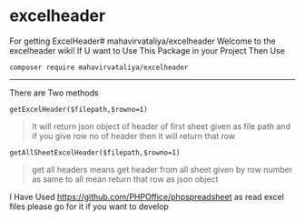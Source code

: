 # excelheader
For getting ExcelHeader# mahavirvataliya/excelheader
Welcome to the excelheader wiki!
If U want to Use This Package in your Project Then Use

`composer require mahavirvataliya/excelheader`


***

There are Two methods

`getExcelHeader($filepath,$rowno=1)`

> It will return json object of header of first sheet given as file path and if you give row no of header then it will return that row

`getAllSheetExcelHeader($filepath,$rowno=1)`

> get all headers means get header from all sheet given by row number as same to all mean return that row as json object


I Have Used https://github.com/PHPOffice/phpspreadsheet as read excel files please go for it if you want to develop
